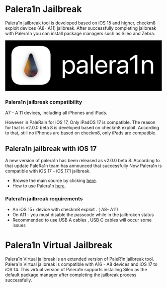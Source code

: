 # Palera1n Jailbreak
Palera1n jailbreak tool is developed based on iOS 15 and higher, checkm8 exploit devices (A8- A11) jailbreak. After successfully completing jailbreak with Palera1n you can install package managers such as Sileo and Zebra.

![Jailbreak IOS 17 and its beta Palera1n, unc0ver, chimera, checkm8, taurine, dopamine, xina17, xina, checkra1n ](https://github.com/jbspot/Palera1n-Jailbreak/blob/main/palerain-banner.png)

### Palera1n jailbreak compatibility

A7 - A 11 devices, including all iPhones and iPads.

However in PaleRain for iOS 17, Only iPadOS 17 is compatible. The reason for that is v2.0.0 beta 8 is developed based on checkm8 exploit. According to that, still no iPhones are based on checkm8, only iPads are compatible.

## Palera1n jailbreak with iOS 17

A new version of palera1n has been released as v2.0.0 beta 8. According to that update PaleRa1n team has announced that successfully Now Palera1n is compatible with iOS 17 - iOS 17.1 jailbreak. 

- Browse the main source by clicking <a href="https://github.com/palera1n/palera1n">here</a>.
- How to use Palera1n <a href="https://ios.cfw.guide/installing-palera1n/">here</a>.

### Palera1n jailbreak requirements

- An iOS 15+ device with checkm8 exploit . ( A8- A11)
- On A11 - you must disable the passcode while in the jailbroken status
- Recommended to use USB A cables , USB C cables will occur some issues

# Palera1n Virtual Jailbreak

Palera1n Virtual jailbreak is an extended version of PaleR1n jailbreak tool. Palera1n Virtual jailbreak is compatible with A16 - A8 devices and  iOS 17 to iOS 14. This virtual version of Palera1n supports installing Sileo as the default package manager after completing the jailbreak process successfully.

